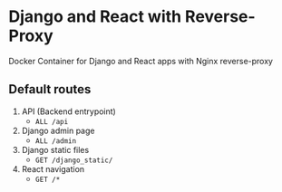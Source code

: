 # Django and React with Reverse-Proxy

Docker Container for Django and React apps with Nginx reverse-proxy

## Default routes

1. API (Backend entrypoint)
   - `ALL /api`
2. Django admin page
   - `ALL /admin`
3. Django static files
   - `GET /django_static/`
4. React navigation
   - `GET /*`
